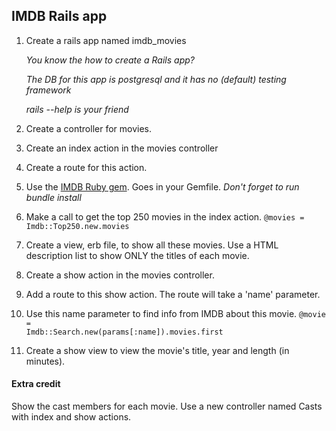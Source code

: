 ## IMDB Rails app

1. Create a rails app named imdb_movies

	_You know the how to create a Rails app?_

	_The DB for this app is postgresql and it has no (default) testing framework_

	_rails --help is your friend_

2. Create a controller for movies.
3. Create an index action in the movies controller
4. Create a route for this action.
5. Use the [IMDB Ruby gem](https://github.com/ariejan/imdb). Goes in your Gemfile.
	_Don't forget to run bundle install_
	
6. Make a call to get the top 250 movies in the index action.
  <code>@movies = Imdb::Top250.new.movies  </code>

7. Create a view, erb file, to show all these movies. Use  a HTML description list to show ONLY the titles of each movie.
8. Create a show action in the movies controller.
9. Add a route to this show action. The route will take a 'name' parameter.
10. Use this name parameter to find info from IMDB about this movie.
	 <code>@movie = Imdb::Search.new(params[:name]).movies.first</code>
	 
11. Create a show view to view the movie's title, year and length (in minutes).


#### Extra credit
Show the cast members for each movie. Use a new controller named Casts with index and show actions.




